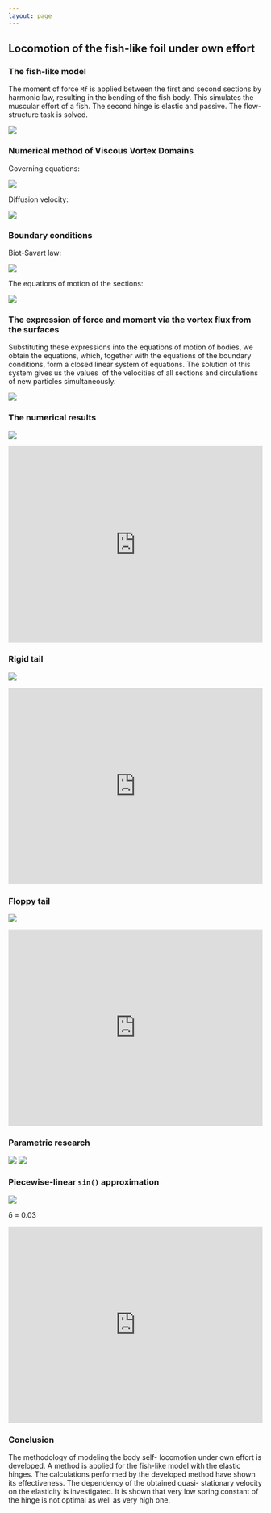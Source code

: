 ```yaml
---
layout: page
---
```


## Locomotion of the fish-like foil under own effort

### The fish-like model

The moment of force `Mf` is applied between the first and second
sections by harmonic law, resulting in the bending of the fish body.
This simulates the muscular effort of a fish. The second hinge is elastic
and passive. The flow-structure task is solved.

![]({{site.baseurl}}/images/a-1.png)

### Numerical method of Viscous Vortex Domains

Governing equations:

![]({{site.baseurl}}/images/a-2.png)

Diffusion velocity:

![]({{site.baseurl}}/images/a-3.png)

### Boundary conditions

Biot-Savart law:

![]({{site.baseurl}}/images/a-4.png)

The equations of motion of the sections:

![]({{site.baseurl}}/images/a-5.png)

### The expression of force and moment via the vortex flux from the surfaces

Substituting these expressions into the equations of motion of bodies,
we obtain the equations, which, together with the equations of the
boundary conditions, form a closed linear system of equations. The
solution of this system gives us the values ​ of the velocities of all
sections and circulations of new particles simultaneously.

![]({{site.baseurl}}/images/a-6.png)

### The numerical results

![]({{site.baseurl}}/images/a-7.png)

<!-- ![]({{site.baseurl}}/images/a-8.png) -->
<iframe width="100%" height="390" src="https://www.youtube.com/embed/aul8yfJHu5o" frameborder="0" allow="accelerometer; autoplay; encrypted-media; gyroscope; picture-in-picture" allowfullscreen></iframe>
<br/>

### Rigid tail

![]({{site.baseurl}}/images/a-9.png)

<iframe width="100%" height="390" src="https://www.youtube.com/embed/Tgguhu8G-PA" frameborder="0" allow="accelerometer; autoplay; encrypted-media; gyroscope; picture-in-picture" allowfullscreen></iframe>
<br/>

### Floppy tail

![]({{site.baseurl}}/images/a-10.png)

<iframe width="100%" height="390" src="https://www.youtube.com/embed/aZoNvn7rGjE" frameborder="0" allow="accelerometer; autoplay; encrypted-media; gyroscope; picture-in-picture" allowfullscreen></iframe>
<br/>

### Parametric research

![]({{site.baseurl}}/images/a-11.png)
![]({{site.baseurl}}/images/a-12.png)

### Piecewise-linear `sin()` approximation

![]({{site.baseurl}}/images/lsin.png)

δ = 0.03

<iframe width="100%" height="390" src="https://www.youtube.com/embed/zW2rwcQGvKg" frameborder="0" allow="accelerometer; autoplay; encrypted-media; gyroscope; picture-in-picture" allowfullscreen></iframe>

### Conclusion

The methodology of modeling the body self- locomotion under own effort
is developed. A method is applied for the fish-like model with the
elastic hinges. The calculations performed by the developed method have
shown its effectiveness. The dependency of the obtained quasi-
stationary velocity on the elasticity is investigated. It is shown that
very low spring constant of the hinge is not optimal as well as very
high one.
